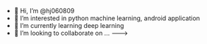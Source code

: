 - 👋 Hi, I’m @hj060809
- 👀 I’m interested in python machine learning, android application
- 🌱 I’m currently learning deep learning
- 💞️ I’m looking to collaborate on ...
--->
